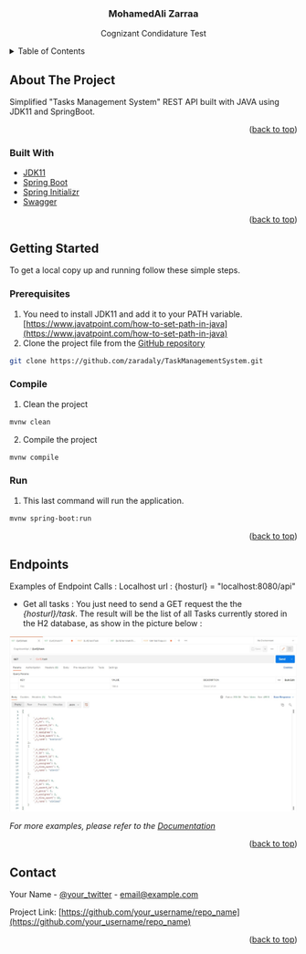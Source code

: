 <div id="top"></div>

<!-- PROJECT LOGO -->
<div align="center">
    <h3 align="center">MohamedAli Zarraa</h3>
    <p align="center">
        Cognizant Condidature Test
    </p>
</div>

<!-- TABLE OF CONTENTS -->
<details>
    <summary>Table of Contents</summary>
    <ol>
        <li>
            <a href="#compile">How to Compile</a>
        </li>
        <li>
            <a href="#run">How to Run the project</a>
        </li>
        <li>
            <a href="#endpoints">Call the Endpoints</a>
        </li>
    </ol>
</details>



<!-- ABOUT THE PROJECT -->
## About The Project

Simplified "Tasks Management System" REST API built with JAVA using JDK11 and SpringBoot.

<p align="right">(<a href="#top">back to top</a>)</p>

### Built With

* [JDK11](https://www.oracle.com/java/technologies/javase/jdk11-archive-downloads.html)
* [Spring Boot](https://spring.io/projects/spring-boot)
* [Spring Initializr](https://start.spring.io/)
* [Swagger](https://swagger.io/)

<p align="right">(<a href="#top">back to top</a>)</p>



<!-- GETTING STARTED -->
## Getting Started

To get a local copy up and running follow these simple steps.

### Prerequisites

1. You need to install JDK11 and add it to your PATH variable. [https://www.javatpoint.com/how-to-set-path-in-java](https://www.javatpoint.com/how-to-set-path-in-java)
2. Clone the project file from the [GitHub repository](https://github.com/zaradaly/TaskManagementSystem.git)

```sh
git clone https://github.com/zaradaly/TaskManagementSystem.git
```

### Compile
1. Clean the project
```sh
mvnw clean
```
2. Compile the project
```sh
mvnw compile
```


### Run
1. This last command will run the application.
```sh
mvnw spring-boot:run
```

<p align="right">(<a href="#top">back to top</a>)</p>



<!-- USAGE EXAMPLES -->
## Endpoints

Examples of Endpoint Calls :
Localhost url : {hosturl} = "localhost:8080/api"

- Get all tasks :
You just need to send a GET request the the _{hosturl}/task_.
The result will be the list of all Tasks currently stored in the H2 database, as show in the picture below : 

![GET ALL TASKS](https://github.com/zaradaly/TaskManagementSystem/blob/main/screenshots/Get_tasks.jpg)

_For more examples, please refer to the [Documentation](https://example.com)_

<p align="right">(<a href="#top">back to top</a>)</p>

<!-- CONTACT -->
## Contact

Your Name - [@your_twitter](https://twitter.com/your_username) - email@example.com

Project Link: [https://github.com/your_username/repo_name](https://github.com/your_username/repo_name)

<p align="right">(<a href="#top">back to top</a>)</p>